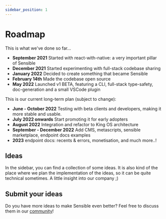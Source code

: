 ```yaml
---
sidebar_position: 1
---
```


# Roadmap

This is what we've done so far...

- **September 2021** Started with react-with-native: a very important pillar of Sensible
- **December 2021** Started experimenting with full-stack codebase sharing
- **January 2022** Decided to create something that became Sensible
- **February 14th** Made the codebase open source
- **May 2022** Launched v1 BETA, featuring a CLI, full-stack type-safety, doc-generation and a small VSCode plugin

This is our current long-term plan (subject to change):

- **June - October 2022** Testing with beta clients and developers, making it more stable and usable.
- **July 2022 onwards** Start promoting it for early adopters
- **August 2022** Integration and refactor to King OS architecture
- **September - December 2022** Add CMS, metascripts, sensible marketplace, endpoint docs examples
- **2023** endpoint docs: recents & errors, monetisation, and much more..!

## Ideas

In the sidebar, you can find a collection of some ideas. It is also kind of the place where we plan the implementation of the ideas, so it can be quite technical sometimes. A little insight into our company ;)

## Submit your ideas

Do you have more ideas to make Sensible even better? Feel free to discuss them in our [community](/community)!

